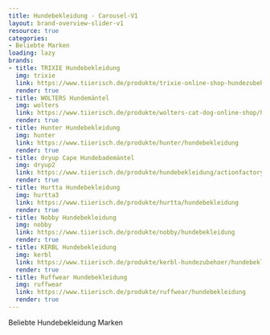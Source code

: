 ```yaml
---
title: Hundebekleidung - Carousel-V1
layout: brand-overview-slider-v1
resource: true
categories:
- Beliebte Marken
loading: lazy
brands:
- title: TRIXIE Hundebekleidung
  img: trixie
  link: https://www.tiierisch.de/produkte/trixie-online-shop-hundezubehoer/hundebekleidung
  render: true
- title: WOLTERS Hundemäntel
  img: wolters
  link: https://www.tiierisch.de/produkte/wolters-cat-dog-online-shop/hundemantel
  render: true
- title: Hunter Hundebekleidung
  img: hunter
  link: https://www.tiierisch.de/produkte/hunter/hundebekleidung
  render: true
- title: dryup Cape Hundebademäntel
  img: dryup2
  link: https://www.tiierisch.de/produkte/hundebekleidung/actionfactory
  render: true
- title: Hurtta Hundebekleidung
  img: hurtta3
  link: https://www.tiierisch.de/produkte/hurtta/hundebekleidung
  render: true
- title: Nobby Hundebekleidung
  img: nobby
  link: https://www.tiierisch.de/produkte/nobby/hundebekleidung
  render: true
- title: KERBL Hundebekleidung
  img: kerbl
  link: https://www.tiierisch.de/produkte/kerbl-hundezubehoer/hundebekleidung
  render: true
- title: Ruffwear Hundebekleidung
  img: ruffwear
  link: https://www.tiierisch.de/produkte/ruffwear/hundebekleidung
  render: true
---
```


Beliebte Hundebekleidung Marken
